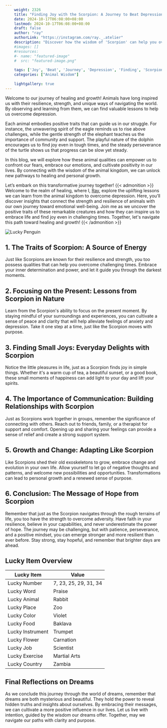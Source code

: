 ```yaml
---
    weight: 2326
    title: "Finding Joy with the Scorpion: A Journey to Beat Depression"  # Assuming 'title' column exists
    date: 2024-10-17T06:08:00+08:00
    lastmod: 2024-10-17T06:08:00+08:00
    draft: false
    author: "ray"
    authorLink: "https://instagram.com/ray._.atelier"
    description: "Discover how the wisdom of 'Scorpion' can help you overcome depression and find joy in your life journey."
    #images: []
    #resources:
    #- name: "featured-image"
    #  src: "featured-image.png"
    
    tags: ['Joy', 'Beat', 'Journey', 'Depression', 'Finding', 'Scorpion']
    categories: ["Animal Wisdom"]
    
    lightgallery: true
---
```

    
Welcome to our journey of healing and growth! Animals have long inspired us with their resilience, strength, and unique ways of navigating the world. By observing and learning from them, we can find valuable lessons to help us overcome depression.

Each animal embodies positive traits that can guide us in our struggle. For instance, the unwavering spirit of the eagle reminds us to rise above challenges, while the gentle strength of the elephant teaches us the importance of community and support. The playful nature of the dolphin encourages us to find joy even in tough times, and the steady perseverance of the turtle shows us that progress can be slow yet steady.

In this blog, we will explore how these animal qualities can empower us to confront our fears, embrace our emotions, and cultivate positivity in our lives. By connecting with the wisdom of the animal kingdom, we can unlock new pathways to healing and personal growth.

Let’s embark on this transformative journey together!
{{< admonition >}}
Welcome to the realm of healing, where I, [Ray](https://instagram.com/ray._.atelier), explore the uplifting lessons we can learn from the animal kingdom to overcome depression. Here, you’ll discover insights that connect the strength and resilience of animals with our own journey toward emotional well-being. Join me as we uncover the positive traits of these remarkable creatures and how they can inspire us to embrace life and find joy even in challenging times. Together, let's navigate this path toward healing and growth!
{{< /admonition >}}

![Lucky Penguin](https://cdn.pixabay.com/photo/2024/09/07/02/34/penguins-9028827_1280.jpg "Lucky Penguin")

## 1. The Traits of Scorpion: A Source of Energy
Just like Scorpions are known for their resilience and strength, you too possess qualities that can help you overcome challenging times. Embrace your inner determination and power, and let it guide you through the darkest moments.

## 2. Focusing on the Present: Lessons from Scorpion in Nature
Learn from the Scorpion's ability to focus on the present moment. By staying mindful of your surroundings and experiences, you can cultivate a sense of peace and clarity that will help alleviate feelings of anxiety and depression. Take it one step at a time, just like the Scorpion moves with purpose.

## 3. Finding Small Joys: Everyday Delights with Scorpion
Notice the little pleasures in life, just as a Scorpion finds joy in simple things. Whether it's a warm cup of tea, a beautiful sunset, or a good book, these small moments of happiness can add light to your day and lift your spirits.

## 4. The Importance of Communication: Building Relationships with Scorpion
Just as Scorpions work together in groups, remember the significance of connecting with others. Reach out to friends, family, or a therapist for support and comfort. Opening up and sharing your feelings can provide a sense of relief and create a strong support system.

## 5. Growth and Change: Adapting Like Scorpion
Like Scorpions shed their old exoskeletons to grow, embrace change and evolution in your own life. Allow yourself to let go of negative thoughts and patterns, and welcome new possibilities and opportunities. Transformations can lead to personal growth and a renewed sense of purpose.

## 6. Conclusion: The Message of Hope from Scorpion
Remember that just as the Scorpion navigates through the rough terrains of life, you too have the strength to overcome adversity. Have faith in your resilience, believe in your capabilities, and never underestimate the power of hope. The journey may be challenging, but with patience, perseverance, and a positive mindset, you can emerge stronger and more resilient than ever before. Stay strong, stay hopeful, and remember that brighter days are ahead.


## Lucky Item Overview
| Lucky Item          | Value              |
|---------------|--------------------|
| Lucky Number        | 7, 23, 25, 29, 31, 34  |
| Lucky Word          | Praise |
| Lucky Animal        | Rabbit |
| Lucky Place         | Zoo     |
| Lucky Color         | Violet     |
| Lucky Food          | Baklava      |
| Lucky Instrument    | Trumpet |
| Lucky Flower        | Carnation    |
| Lucky Job           | Scientist       |
| Lucky Exercise      | Martial Arts  |
| Lucky Country       | Zambia    |


##  Final Reflections on Dreams

As we conclude this journey through the world of dreams, remember that dreams are both mysterious and beautiful. They hold the power to reveal hidden truths and insights about ourselves. By embracing their messages, we can cultivate a more positive influence in our lives. Let us live with intention, guided by the wisdom our dreams offer. Together, may we navigate our paths with clarity and purpose.
